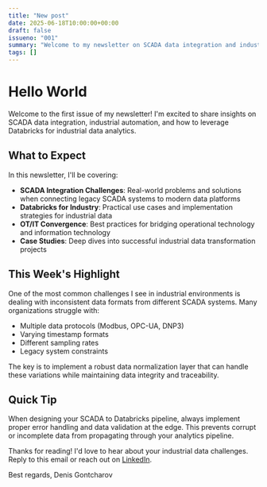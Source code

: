 ```yaml
---
title: "New post"
date: 2025-06-18T10:00:00+00:00
draft: false
issueno: "001"
summary: "Welcome to my newsletter on SCADA data integration and industrial automation"
tags: []
---
```


# Hello World

Welcome to the first issue of my newsletter! I'm excited to share insights on SCADA data integration, industrial automation, and how to leverage Databricks for industrial data analytics.

## What to Expect

In this newsletter, I'll be covering:

- **SCADA Integration Challenges**: Real-world problems and solutions when connecting legacy SCADA systems to modern data platforms
- **Databricks for Industry**: Practical use cases and implementation strategies for industrial data
- **OT/IT Convergence**: Best practices for bridging operational technology and information technology
- **Case Studies**: Deep dives into successful industrial data transformation projects

## This Week's Highlight

One of the most common challenges I see in industrial environments is dealing with inconsistent data formats from different SCADA systems. Many organizations struggle with:

- Multiple data protocols (Modbus, OPC-UA, DNP3)
- Varying timestamp formats
- Different sampling rates
- Legacy system constraints

The key is to implement a robust data normalization layer that can handle these variations while maintaining data integrity and traceability.

## Quick Tip

When designing your SCADA to Databricks pipeline, always implement proper error handling and data validation at the edge. This prevents corrupt or incomplete data from propagating through your analytics pipeline.

Thanks for reading! I'd love to hear about your industrial data challenges. Reply to this email or reach out on [LinkedIn](https://www.linkedin.com/in/gontcharovd).

Best regards,
Denis Gontcharov
